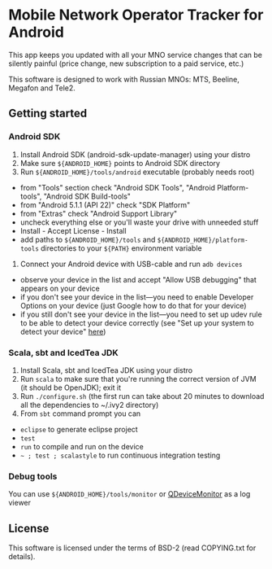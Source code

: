 Mobile Network Operator Tracker for Android
==============

This app keeps you updated with all your MNO service changes that can be silently painful (price change, new subscription to a paid service, etc.)

This software is designed to work with Russian MNOs: MTS, Beeline, Megafon and Tele2.

Getting started
----
### Android SDK
1. Install Android SDK (android-sdk-update-manager) using your distro
1. Make sure `${ANDROID_HOME}` points to Android SDK directory
1. Run `${ANDROID_HOME}/tools/android` executable (probably needs root)
  * from "Tools" section check "Android SDK Tools", "Android Platform-tools", "Android SDK Build-tools"
  * from "Android 5.1.1 (API 22)" check "SDK Platform"
  * from "Extras" check "Android Support Library"
  * uncheck everything else or you'll waste your drive with unneeded stuff
  * Install - Accept License - Install
  * add paths to `${ANDROID_HOME}/tools` and `${ANDROID_HOME}/platform-tools` directories to your `${PATH}` environment variable
1. Connect your Android device with USB-cable and run `adb devices`
  * observe your device in the list and accept "Allow USB debugging" that appears on your device
  * if you don't see your device in the list—you need to enable Developer Options on your device (just Google how to do that for your device)
  * if you still don't see your device in the list—you need to set up udev rule to be able to detect your device correctly (see "Set up your system to detect your device" [here](https://developer.android.com/tools/device.html#setting-up))

### Scala, sbt and IcedTea JDK
1. Install Scala, sbt and IcedTea JDK using your distro
1. Run `scala` to make sure that you're running the correct version of JVM (it should be OpenJDK); exit it
1. Run `./configure.sh` (the first run can take about 20 minutes to download all the dependencies to ~/.ivy2 directory)
1. From `sbt` command prompt you can
  * `eclipse` to generate eclipse project
  * `test`
  * `run` to compile and run on the device
  * `~ ; test ; scalastyle` to run continuous integration testing

### Debug tools
You can use `${ANDROID_HOME}/tools/monitor` or [QDeviceMonitor](https://github.com/alopatindev/qdevicemonitor#qdevicemonitor) as a log viewer

License
----
This software is licensed under the terms of BSD-2 (read COPYING.txt for details).
